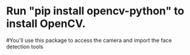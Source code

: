 # Run "pip install opencv-python" to install OpenCV.
#You'll use this package to access the camera and import the face detection tools
